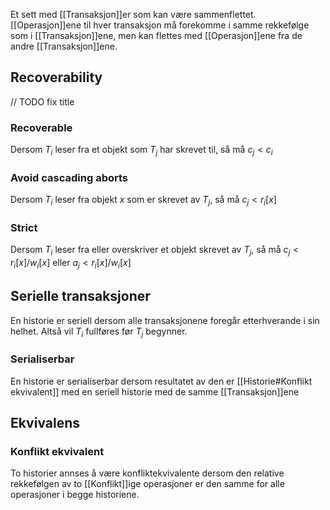 Et sett med [[Transaksjon]]er som kan være sammenflettet. [[Operasjon]]ene til hver transaksjon må forekomme i samme rekkefølge som i [[Transaksjon]]ene, men kan flettes med [[Operasjon]]ene fra de andre [[Transaksjon]]ene.

## Recoverability
// TODO fix title


### Recoverable
Dersom $T_i$ leser fra et objekt som $T_j$ har skrevet til,  så må $c_j<c_i$

### Avoid cascading aborts
Dersom $T_i$ leser fra objekt $x$ som er skrevet av $T_j$, så må $c_j<r_i[x]$

### Strict
Dersom $T_i$ leser fra eller overskriver et objekt skrevet av $T_j$, så må $c_j<r_i[x]/w_i[x]$ eller $a_j<r_i[x]/w_i[x]$


## Serielle transaksjoner
En historie er seriell dersom alle transaksjonene foregår etterhverande i sin helhet. Altså vil $T_i$ fullføres før $T_j$ begynner.

### Serialiserbar
En historie er serialiserbar dersom resultatet av den er [[Historie#Konflikt ekvivalent]] med en seriell historie med de samme [[Transaksjon]]ene

## Ekvivalens
### Konflikt ekvivalent
To historier annses å være konfliktekvivalente dersom den relative rekkefølgen av to [[Konflikt]]ige operasjoner er den samme for alle operasjoner i begge historiene.
